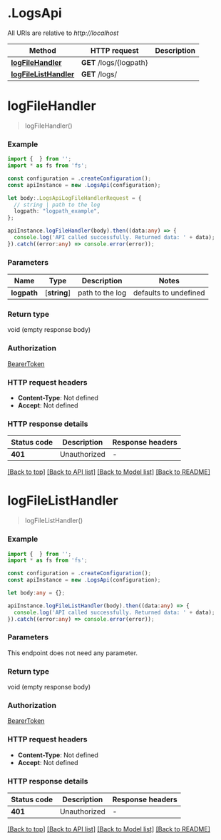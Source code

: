 # .LogsApi

All URIs are relative to *http://localhost*

Method | HTTP request | Description
------------- | ------------- | -------------
[**logFileHandler**](LogsApi.md#logFileHandler) | **GET** /logs/{logpath} | 
[**logFileListHandler**](LogsApi.md#logFileListHandler) | **GET** /logs/ | 


# **logFileHandler**
> logFileHandler()


### Example


```typescript
import {  } from '';
import * as fs from 'fs';

const configuration = .createConfiguration();
const apiInstance = new .LogsApi(configuration);

let body:.LogsApiLogFileHandlerRequest = {
  // string | path to the log
  logpath: "logpath_example",
};

apiInstance.logFileHandler(body).then((data:any) => {
  console.log('API called successfully. Returned data: ' + data);
}).catch((error:any) => console.error(error));
```


### Parameters

Name | Type | Description  | Notes
------------- | ------------- | ------------- | -------------
 **logpath** | [**string**] | path to the log | defaults to undefined


### Return type

void (empty response body)

### Authorization

[BearerToken](README.md#BearerToken)

### HTTP request headers

 - **Content-Type**: Not defined
 - **Accept**: Not defined


### HTTP response details
| Status code | Description | Response headers |
|-------------|-------------|------------------|
**401** | Unauthorized |  -  |

[[Back to top]](#) [[Back to API list]](README.md#documentation-for-api-endpoints) [[Back to Model list]](README.md#documentation-for-models) [[Back to README]](README.md)

# **logFileListHandler**
> logFileListHandler()


### Example


```typescript
import {  } from '';
import * as fs from 'fs';

const configuration = .createConfiguration();
const apiInstance = new .LogsApi(configuration);

let body:any = {};

apiInstance.logFileListHandler(body).then((data:any) => {
  console.log('API called successfully. Returned data: ' + data);
}).catch((error:any) => console.error(error));
```


### Parameters
This endpoint does not need any parameter.


### Return type

void (empty response body)

### Authorization

[BearerToken](README.md#BearerToken)

### HTTP request headers

 - **Content-Type**: Not defined
 - **Accept**: Not defined


### HTTP response details
| Status code | Description | Response headers |
|-------------|-------------|------------------|
**401** | Unauthorized |  -  |

[[Back to top]](#) [[Back to API list]](README.md#documentation-for-api-endpoints) [[Back to Model list]](README.md#documentation-for-models) [[Back to README]](README.md)


